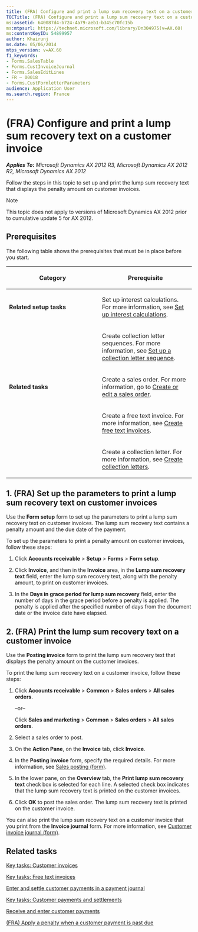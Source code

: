 ```yaml
---
title: (FRA) Configure and print a lump sum recovery text on a customer invoice
TOCTitle: (FRA) Configure and print a lump sum recovery text on a customer invoice
ms:assetid: 640087d4-b724-4a79-aeb1-b345c70fc15b
ms:mtpsurl: https://technet.microsoft.com/library/Dn304975(v=AX.60)
ms:contentKeyID: 54899957
author: Khairunj
ms.date: 05/06/2014
mtps_version: v=AX.60
f1_keywords:
- Forms.SalesTable
- Forms.CustInvoiceJournal
- Forms.SalesEditLines
- FR – 00018
- Forms.CustFormletterParameters
audience: Application User
ms.search.region: France
---
```


# (FRA) Configure and print a lump sum recovery text on a customer invoice 


_**Applies To:** Microsoft Dynamics AX 2012 R3, Microsoft Dynamics AX 2012 R2, Microsoft Dynamics AX 2012_

Follow the steps in this topic to set up and print the lump sum recovery text that displays the penalty amount on customer invoices.


> [!NOTE]
> <P>This topic does not apply to versions of Microsoft Dynamics AX 2012 prior to cumulative update 5 for AX 2012.</P>



## Prerequisites

The following table shows the prerequisites that must be in place before you start.

<table>
<colgroup>
<col style="width: 50%" />
<col style="width: 50%" />
</colgroup>
<thead>
<tr class="header">
<th><p>Category</p></th>
<th><p>Prerequisite</p></th>
</tr>
</thead>
<tbody>
<tr class="odd">
<td><p><strong>Related setup tasks</strong></p></td>
<td><p>Set up interest calculations. For more information, see <a href="set-up-interest-calculations.md">Set up interest calculations</a>.</p></td>
</tr>
<tr class="even">
<td><p></p></td>
<td><p>Create collection letter sequences. For more information, see <a href="set-up-a-collection-letter-sequence.md">Set up a collection letter sequence</a>.</p></td>
</tr>
<tr class="odd">
<td><p><strong>Related tasks</strong></p></td>
<td><p>Create a sales order. For more information, go to <a href="create-or-edit-a-sales-order.md">Create or edit a sales order</a>.</p></td>
</tr>
<tr class="even">
<td><p></p></td>
<td><p>Create a free text invoice. For more information, see <a href="create-free-text-invoices.md">Create free text invoices</a>.</p></td>
</tr>
<tr class="odd">
<td><p></p></td>
<td><p>Create a collection letter. For more information, see <a href="create-collection-letters.md">Create collection letters</a>.</p></td>
</tr>
</tbody>
</table>


## 1\. (FRA) Set up the parameters to print a lump sum recovery text on customer invoices

Use the **Form setup** form to set up the parameters to print a lump sum recovery text on customer invoices. The lump sum recovery text contains a penalty amount and the due date of the payment.

To set up the parameters to print a penalty amount on customer invoices, follow these steps:

1.  Click **Accounts receivable** \> **Setup** \> **Forms** \> **Form setup**.

2.  Click **Invoice**, and then in the **Invoice** area, in the **Lump sum recovery text** field, enter the lump sum recovery text, along with the penalty amount, to print on customer invoices.

3.  In the **Days in grace period for lump sum recovery** field, enter the number of days in the grace period before a penalty is applied. The penalty is applied after the specified number of days from the document date or the invoice date have elapsed.

## 2\. (FRA) Print the lump sum recovery text on a customer invoice

Use the **Posting invoice** form to print the lump sum recovery text that displays the penalty amount on the customer invoices.

To print the lump sum recovery text on a customer invoice, follow these steps:

1.  Click **Accounts receivable** \> **Common** \> **Sales orders** \> **All sales orders**.
    
    –or–
    
    Click **Sales and marketing** \> **Common** \> **Sales orders** \> **All sales orders**.

2.  Select a sales order to post.

3.  On the **Action Pane**, on the **Invoice** tab, click **Invoice**.

4.  In the **Posting invoice** form, specify the required details. For more information, see [Sales posting (form)](https://technet.microsoft.com/library/aa550287\(v=ax.60\)).

5.  In the lower pane, on the **Overview** tab, the **Print lump sum recovery text** check box is selected for each line. A selected check box indicates that the lump sum recovery text is printed on the customer invoices.

6.  Click **OK** to post the sales order. The lump sum recovery text is printed on the customer invoice.

You can also print the lump sum recovery text on a customer invoice that you print from the **Invoice journal** form. For more information, see [Customer invoice journal (form)](https://technet.microsoft.com/library/aa618201\(v=ax.60\)).

## Related tasks

[Key tasks: Customer invoices](key-tasks-customer-invoices.md)

[Key tasks: Free text invoices](key-tasks-free-text-invoices.md)

[Enter and settle customer payments in a payment journal](enter-and-settle-customer-payments-in-a-payment-journal.md)

[Key tasks: Customer payments and settlements](key-tasks-customer-payments-and-settlements.md)

[Receive and enter customer payments](receive-and-enter-customer-payments.md)

[(FRA) Apply a penalty when a customer payment is past due](fra-apply-a-penalty-when-a-customer-payment-is-past-due.md)

  


